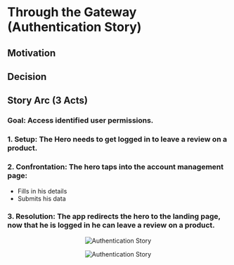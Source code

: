 # Through the Gateway (Authentication Story)

## Motivation

## Decision

## Story Arc (3 Acts)
  ### Goal: Access identified user permissions.
  ### 1. Setup: The Hero needs to get logged in to leave a review on a product.
  ### 2. Confrontation: The hero taps into the account management page:
  - Fills in his details
  - Submits his data 
  ### 3. Resolution: The app redirects the hero to the landing page, now that he is logged in he can leave a review on a product.


<p align="center">
<img src="./assets/light-sign-in.png#gh-light-mode-only" alt="Authentication Story">
</p>

<p align="center">
<img src="./assets/dark-sign-in.png#gh-dark-mode-only" alt="Authentication Story">
</p>

